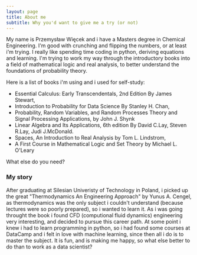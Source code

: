 ```yaml
---
layout: page
title: About me
subtitle: Why you'd want to give me a try (or not)
---
```


My name is Przemysław Więcek and i have a Masters degree in Chemical Engineering. I'm good with crunching and flipping the numbers, or at least i'm trying. I really like spending time coding in python, deriving equations and learning. I'm trying to work my way through the introductory books into a field of mathematical logic and real analysis, to better understand the foundations of probability theory.

Here is a list of books i'm using and i used for self-study:

* Essential Calculus: Early Transcendentals, 2nd Edition By James Stewart,
* Introduction to Probability for Data Science By Stanley H. Chan,
* Probability, Random Variables, and Random Processes Theory and Signal Processing Applications, by John J. Shynk
* Linear Algebra and Its Applications, 6th edition By David C.Lay, Steven R.Lay, Judi J.McDonald.
* Spaces, An Introduction to Real Analysis by Tom L. Lindstrom,
* A First Course in Mathematical Logic and Set Theory by Michael L. O'Leary

What else do you need?

### My story

After graduating at Silesian Univeristy of Technology in Poland, i picked up the great "Thermodynamics An Engineering Approach" by Yunus A. Cengel, as thermodynamics was the only subject i couldn't understand (because lectures were so poorly prepared), so i wanted to learn it. As i was going throught the book i found CFD (computional fluid dynamics) engineering very interesting, and decided to pursue this career path. At some point i knew i had to learn programming in python, so i had found some courses at DataCamp and i felt in love with machine learning, since then all i do is to master the subject. It is fun, and is making me happy, so what else better to do than to work as a data scientist? 
